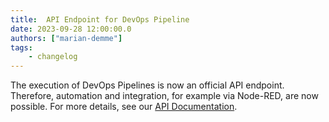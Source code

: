 ```yaml
---
title:  API Endpoint for DevOps Pipeline
date: 2023-09-28 12:00:00.0
authors: ["marian-demme"]
tags:
    - changelog
---
```


The execution of DevOps Pipelines is now an official API endpoint. Therefore, automation and integration, for example via Node-RED, are now possible. For more details, see our [API Documentation](https://flowfuse.com/docs/api/).